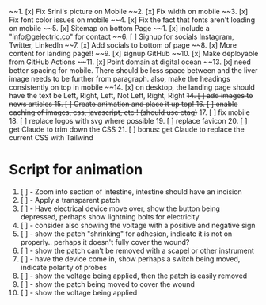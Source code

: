 ~~1. [x] Fix Srini's picture on Mobile
~~2. [x] Fix width on mobile
~~3. [x] Fix font color issues on mobile
~~4. [x] Fix the fact that fonts aren't loading on mobile
~~5. [x] Sitemap on bottom Page
~~1. [x] include a "info@gelectric.co" for contact
~~6. [ ] Signup for socials Instagram, Twitter, LinkedIn
~~7. [x] Add socials to bottom of page
~~8. [x] More content for landing page!!
~~9. [x] signup GitHub
~~10. [x] Make deployable from GitHub Actions
~~11. [x] Point domain at digital ocean
~~13. [x] need better spacing for mobile. There should be less space between and the liver image needs to be further from paragraph.
	    also, make the headings consistently on top in mobile
~~14. [x] on desktop, the landing page should have the text be Left, Right, Left, Not Left, Right, Right
~~14. [ ] add images to news articles
15. [ ] Create animation and place it up top!
16. [ ] enable caching of images, css, javascript, etc ! (should use etag)~~
17. [ ] fix mobile
18. [ ] replace logos with svg where possible
19. [ ] replace favicon
20. [ ] get Claude to trim down the CSS
21. [ ] bonus: get Claude to replace the current CSS with Tailwind
# Script for animation

1. [ ] - Zoom into section of intestine, intestine should have an incision
2. [ ] - Apply a transparent patch
3. [ ] - Have electrical device move over, show the button being depressed, perhaps show lightning bolts for electricity
4. [ ] - consider also showing the voltage with a positive and negative sign
4. [ ] - show the patch "shrinking" for adhesion, indicate it is not on properly..
         perhaps it doesn't fully cover the wound?
5. [ ] - show the patch can't be removed with a scapel or other instrument
5. [ ] - have the device come in, show perhaps a switch being moved, indicate polarity of probes
6. [ ] - show the voltage being applied, then the patch is easily removed
7. [ ] - show the patch being moved to cover the wound
8. [ ] - show the voltage being applied


